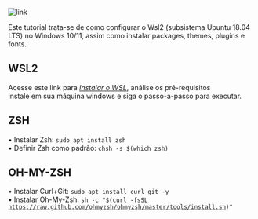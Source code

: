 ![link](https://assets.ubuntu.com/v1/ad89548e-ubuntu-on-wsl.png)

Este tutorial trata-se de como configurar o Wsl2 (subsistema Ubuntu 18.04 LTS) no Windows 10/11, assim como instalar packages, themes, plugins e fonts.

## WSL2

Acesse este link para _[Instalar o WSL](https://docs.microsoft.com/pt-br/windows/wsl/install)_, análise os pré-requisitos <br> instale em sua máquina windows e siga o passo-a-passo para executar.

## ZSH

• Instalar Zsh: <code>sudo apt install zsh</code>  
• Definir Zsh como padrão: <code>chsh -s $(which zsh)</code>

## OH-MY-ZSH

• Instalar Curl+Git: <code>sudo apt install curl git -y</code>  
• Instalar Oh-My-Zsh: <code>sh -c "$(curl -fsSL https://raw.github.com/ohmyzsh/ohmyzsh/master/tools/install.sh)"</code>
